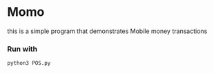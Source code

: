 # Momo
this is a simple program  that demonstrates Mobile money transactions

### Run with 
` python3 POS.py `
